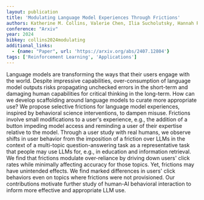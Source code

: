 ```yaml
---
layout: publication
title: 'Modulating Language Model Experiences Through Frictions'
authors: Katherine M. Collins, Valerie Chen, Ilia Sucholutsky, Hannah Rose Kirk, Malak Sadek, Holli Sargeant, Ameet Talwalkar, Adrian Weller, Umang Bhatt
conference: "Arxiv"
year: 2024
bibkey: collins2024modulating
additional_links:
  - {name: "Paper", url: 'https://arxiv.org/abs/2407.12804'}
tags: ['Reinforcement Learning', 'Applications']
---
```

Language models are transforming the ways that their users engage with the
world. Despite impressive capabilities, over-consumption of language model
outputs risks propagating unchecked errors in the short-term and damaging human
capabilities for critical thinking in the long-term. How can we develop
scaffolding around language models to curate more appropriate use? We propose
selective frictions for language model experiences, inspired by behavioral
science interventions, to dampen misuse. Frictions involve small modifications
to a user's experience, e.g., the addition of a button impeding model access
and reminding a user of their expertise relative to the model. Through a user
study with real humans, we observe shifts in user behavior from the imposition
of a friction over LLMs in the context of a multi-topic question-answering task
as a representative task that people may use LLMs for, e.g., in education and
information retrieval. We find that frictions modulate over-reliance by driving
down users' click rates while minimally affecting accuracy for those topics.
Yet, frictions may have unintended effects. We find marked differences in
users' click behaviors even on topics where frictions were not provisioned. Our
contributions motivate further study of human-AI behavioral interaction to
inform more effective and appropriate LLM use.
